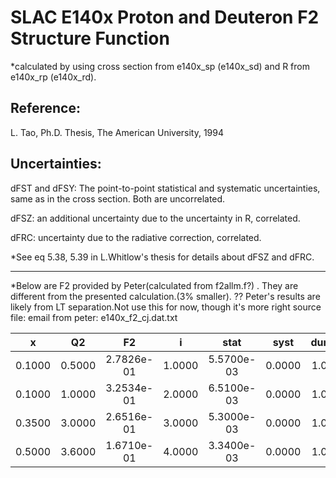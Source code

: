 # SLAC E140x Proton and Deuteron F2 Structure Function 

*calculated by using cross section from e140x_sp (e140x_sd) and R from e140x_rp (e140x_rd). 

## Reference:

L. Tao, Ph.D. Thesis, The American University, 1994

## Uncertainties:

dFST and dFSY: The point-to-point statistical and systematic uncertainties, same as in the cross section. Both are uncorrelated.

dFSZ: an additional uncertainty due to the uncertainty in R, correlated.

dFRC: uncertainty due to the radiative correction, correlated.

*See eq 5.38, 5.39 in L.Whitlow's thesis for details about dFSZ and dFRC.



------------------------------
*Below are F2 provided by Peter(calculated from f2allm.f?) . They are different from the presented calculation.(3% smaller). ??
Peter's results are likely from LT separation.Not use this for now, though it's more right
source file: email from peter: e140x_f2_cj.dat.txt

|    x	  |  Q2	   |  F2        |    i	 | stat	      | syst   | dummy  | dummy |
|:--:     |:--:    |:--:        |:--:    |:--:        |:--:    |:--:    |:--:   |
|  0.1000 | 0.5000 | 2.7826e-01 | 1.0000 | 5.5700e-03 | 0.0000 | 1.0000 | 1.0000|
|  0.1000 | 1.0000 | 3.2534e-01 | 2.0000 | 6.5100e-03 | 0.0000 | 1.0000 | 1.0000|
|  0.3500 | 3.0000 | 2.6516e-01 | 3.0000 | 5.3000e-03 | 0.0000 | 1.0000 | 1.0000|
|  0.5000 | 3.6000 | 1.6710e-01 | 4.0000 | 3.3400e-03 | 0.0000 | 1.0000 | 1.0000|
